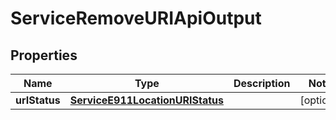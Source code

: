 

# ServiceRemoveURIApiOutput


## Properties

| Name | Type | Description | Notes |
|------------ | ------------- | ------------- | -------------|
|**urIStatus** | [**ServiceE911LocationURIStatus**](ServiceE911LocationURIStatus.md) |  |  [optional] |



